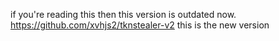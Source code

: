 if you're reading this then this version is outdated now. 
https://github.com/xvhjs2/tknstealer-v2 this is the new version
